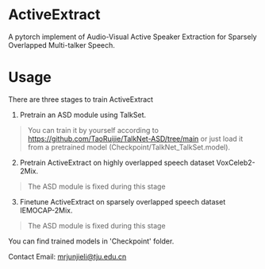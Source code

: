 # ActiveExtract 
A pytorch implement of Audio-Visual Active Speaker Extraction for Sparsely Overlapped Multi-talker Speech. 

# Usage  
There are three stages to train ActiveExtract  
1. Pretrain an ASD module using TalkSet. 
> You can train it by yourself according to https://github.com/TaoRuijie/TalkNet-ASD/tree/main or just load it from a pretrained model (Checkpoint/TalkNet_TalkSet.model). 

2. Pretrain ActiveExtract on highly overlapped speech dataset VoxCeleb2-2Mix.  
> The ASD module is fixed during this stage

3. Finetune ActiveExtract on sparsely overlapped speech dataset IEMOCAP-2Mix. 
> The ASD module is fixed during this stage 


You can find trained models in 'Checkpoint' folder.  

Contact Email: mrjunjieli@tju.edu.cn 
